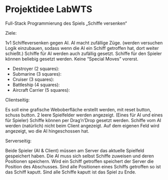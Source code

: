Projektidee LabWTS
===

Full-Stack Programmierung des Spiels „Schiffe versenken“

Ziele:

1v1 Schiffeversenken gegen AI.
AI macht zufällige Züge. (werden versuchen Logik einzubauen, sodass wenn die AI ein Schiff
getroffen hat, dort weiter schießt.)
Schiffe für AI werden auch zufällig gesetzt.
Schiffe für den Spieler können beliebig gesetzt werden.
Keine “Special Moves” vorerst.
* Destroyer (2 squares):
* Submarine (3 squares):
* Cruiser (3 squares):
* Battleship (4 squares):
* Aircraft Carrier (5 squares):

Clientseitig:

Es soll eine grafische Weboberfläche erstellt werden, mit reset button, schuss button.
2 leere Spielfelder werden angezeigt. (Eines für AI und eines für Spieler)
Schiffe können per Drag’n’Drop gesetzt werden.
Schiffe vom AI werden (natürlich) nicht beim Client angezeigt.
Auf dem eigenen Feld wird angezeigt, wo die AI hingeschossen hat.

Serverseitig:

Beide Spieler (AI & Client) müssen am Server das aktuelle Spielfeld gespeichert haben.
Die AI muss sich selbst Schiffe zuweisen und deren Positionen speichern.
Wird ein Schiff getroffen speichert der Server die Position des Abschusses.
Sind alle Positionen eines Schiffs getroffen so ist das Schiff kaputt.
Sind alle Schiffe kaputt ist das Spiel zu Ende.
